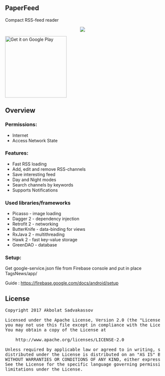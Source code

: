 ## PaperFeed ##
Compact RSS-feed reader

<p align="center">
  <img src="showcase/ShowcaseGif.gif" align="center">
 </p>

<a href='https://play.google.com/store/apps/details?id=workshop.akbolatss.tagsnews'>
<img alt='Get it on Google Play' src='https://play.google.com/intl/en_us/badges/images/generic/en_badge_web_generic.png' width="200"/></a>

<a name="overview" />

## Overview ##

### Permissions: ###

* Internet
* Access Network State

### Features: ###

* Fast RSS loading
* Add, edit and remove RSS-channels
* Save interesting feed
* Day and Night modes
* Search channels by keywords
* Supports Notifications

### Used libraries/frameworks ###

* Picasso - image loading
* Dagger 2 - dependency injection
* Retrofit 2 - networking
* ButterKnife - data-binding for views
* RxJava 2 - multithreading
* Hawk 2 - fast key-value storage
* GreenDAO - database

### Setup: ###

Get google-service.json file from Firebase console and put in place TagsNews/app/

Guide : https://firebase.google.com/docs/android/setup

<a name="license" />

## License
<pre>
Copyright 2017 Akbolat Sadvakassov 

Licensed under the Apache License, Version 2.0 (the "License");
you may not use this file except in compliance with the License.
You may obtain a copy of the License at

    http://www.apache.org/licenses/LICENSE-2.0

Unless required by applicable law or agreed to in writing, software
distributed under the License is distributed on an "AS IS" BASIS,
WITHOUT WARRANTIES OR CONDITIONS OF ANY KIND, either express or implied.
See the License for the specific language governing permissions and
limitations under the License.
</pre>